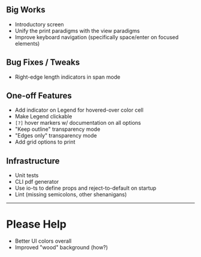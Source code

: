 ## Big Works

* Introductory screen
* Unify the print paradigms with the view paradigms
* Improve keyboard navigation (specifically space/enter on focused elements)

## Bug Fixes / Tweaks

* Right-edge length indicators in span mode

## One-off Features

* Add indicator on Legend for hovered-over color cell
* Make Legend clickable
* `[?]` hover markers w/ documentation on all options
* "Keep outline" transparency mode
* "Edges only" transparency mode
* Add grid options to print

## Infrastructure

* Unit tests
* CLI pdf generator
* Use io-ts to define props and reject-to-default on startup
* Lint (missing semicolons, other shenanigans)

 ----

# Please Help

 * Better UI colors overall
 * Improved "wood" background (how?)

